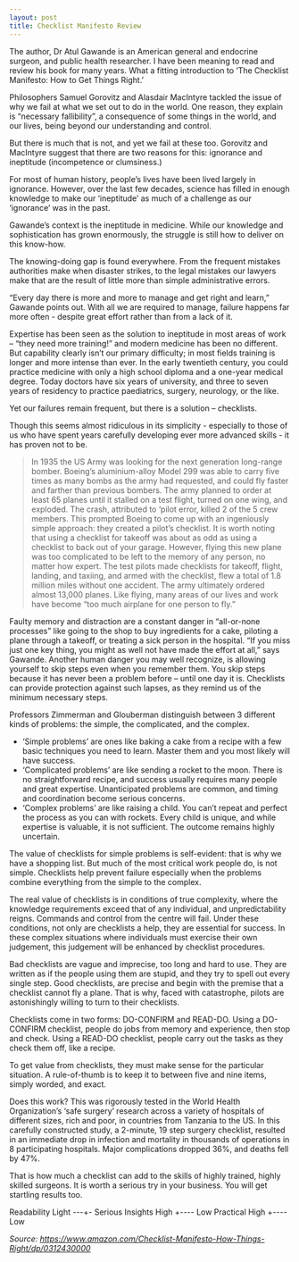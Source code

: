 ```yaml
---
layout: post
title: Checklist Manifesto Review
---
```

The author, Dr Atul Gawande is an American general and endocrine surgeon, and public health researcher. I have been meaning to read and review his book for many years. What a fitting introduction to ‘The Checklist Manifesto: How to Get Things Right.’

Philosophers Samuel Gorovitz and Alasdair MacIntyre tackled the issue of why we fail at what we set out to do in the world. One reason, they explain is “necessary fallibility”, a consequence of some things in the world, and our lives, being beyond our understanding and control.

But there is much that is not, and yet we fail at these too. Gorovitz and MacIntyre suggest that there are two reasons for this: ignorance and ineptitude (incompetence or clumsiness.)

For most of human history, people’s lives have been lived largely in ignorance. However, over the last few decades, science has filled in enough knowledge to make our ‘ineptitude’ as much of a challenge as our ‘ignorance’ was in the past.

Gawande’s context is the ineptitude in medicine. While our knowledge and sophistication has grown enormously, the struggle is still how to deliver on this know-how.

The knowing-doing gap is found everywhere. From the frequent mistakes authorities make when disaster strikes, to the legal mistakes our lawyers make that are the result of little more than simple administrative errors.

“Every day there is more and more to manage and get right and learn,” Gawande points out. With all we are required to manage, failure happens far more often - despite great effort rather than from a lack of it.

Expertise has been seen as the solution to ineptitude in most areas of work – “they need more training!” and modern medicine has been no different. But capability clearly isn’t our primary difficulty; in most fields training is longer and more intense than ever. In the early twentieth century, you could practice medicine with only a high school diploma and a one-year medical degree. Today doctors have six years of university, and three to seven years of residency to practice paediatrics, surgery, neurology, or the like.

Yet our failures remain frequent, but there is a solution – checklists.

Though this seems almost ridiculous in its simplicity - especially to those of us who have spent years carefully developing ever more advanced skills - it has proven not to be.

> In 1935 the US Army was looking for the next generation long-range bomber. Boeing’s aluminium-alloy Model 299 was able to carry five times as many bombs as the army had requested, and could fly faster and farther than previous bombers. The army planned to order at least 65 planes until it stalled on a test flight, turned on one wing, and exploded. The crash, attributed to ‘pilot error, killed 2 of the 5 crew members. This prompted Boeing to come up with an ingeniously simple approach: they created a pilot’s checklist. It is worth noting that using a checklist for takeoff was about as odd as using a checklist to back out of your garage.
However, flying this new plane was too complicated to be left to the memory of any person, no matter how expert. The test pilots made checklists for takeoff, flight, landing, and taxiing, and armed with the checklist, flew a total of 1.8 million miles without one accident. The army ultimately ordered almost 13,000 planes.
Like flying, many areas of our lives and work have become “too much airplane for one person to fly.”

Faulty memory and distraction are a constant danger in “all-or-none processes” like going to the shop to buy ingredients for a cake, piloting a plane through a takeoff, or treating a sick person in the hospital. “If you miss just one key thing, you might as well not have made the effort at all,” says Gawande.
Another human danger you may well recognize, is allowing yourself to skip steps even when you remember them. You skip steps because it has never been a problem before – until one day it is.
Checklists can provide protection against such lapses, as they remind us of the minimum necessary steps.

Professors Zimmerman and Glouberman distinguish between 3 different kinds of problems: the simple, the complicated, and the complex.

- ‘Simple problems’ are ones like baking a cake from a recipe with a few basic techniques you need to learn. Master them and you most likely will have success.
- ‘Complicated problems’ are like sending a rocket to the moon. There is no straightforward recipe, and success usually requires many people and great expertise. Unanticipated problems are common, and timing and coordination become serious concerns.
- ‘Complex problems’ are like raising a child. You can’t repeat and perfect the process as you can with rockets. Every child is unique, and while expertise is valuable, it is not sufficient. The outcome remains highly uncertain.

The value of checklists for simple problems is self-evident: that is why we have a shopping list. But much of the most critical work people do, is not simple. Checklists help prevent failure especially when the problems combine everything from the simple to the complex.

The real value of checklists is in conditions of true complexity, where the knowledge requirements exceed that of any individual, and unpredictability reigns. Commands and control from the centre will fail. Under these conditions, not only are checklists a help, they are essential for success. In these complex situations where individuals must exercise their own judgement, this judgement will be enhanced by checklist procedures.

Bad checklists are vague and imprecise, too long and hard to use. They are written as if the people using them are stupid, and they try to spell out every single step. Good checklists, are precise and begin with the premise that a checklist cannot fly a plane. That is why, faced with catastrophe, pilots are astonishingly willing to turn to their checklists.

Checklists come in two forms: DO-CONFIRM and READ-DO. Using a DO-CONFIRM checklist, people do jobs from memory and experience, then stop and check. Using a READ-DO checklist, people carry out the tasks as they check them off, like a recipe.

To get value from checklists, they must make sense for the particular situation. A rule-of-thumb is to keep it to between five and nine items, simply worded, and exact.

Does this work? This was rigorously tested in the World Health Organization’s ‘safe surgery’ research across a variety of hospitals of different sizes, rich and poor, in countries from Tanzania to the US. In this carefully constructed study, a 2-minute, 19 step surgery checklist, resulted in an immediate drop in infection and mortality in thousands of operations in 8 participating hospitals. Major complications dropped 36%, and deaths fell by 47%.

That is how much a checklist can add to the skills of highly trained, highly skilled surgeons. It is worth a serious try in your business. You will get startling results too.

Readability Light ---+- Serious
Insights High +---- Low
Practical High +---- Low

_Source: https://www.amazon.com/Checklist-Manifesto-How-Things-Right/dp/0312430000_
